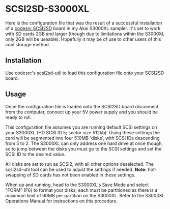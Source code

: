 # SCSI2SD-S3000XL

Here is the configuration file that was the result of a successful installation of a [codesrc SCSI2SD](http://www.codesrc.com/mediawiki/index.php?title=SCSI2SD) board in my Akai S3000XL sampler. It's set to work with SD cards 2GB and larger (though due to limitations within the S3000XL only 2GB will be useable). Hopefully it may be of use to other users of this cool storage method.

## Installation

Use codesrc's [scsi2sd-util](http://www.codesrc.com/mediawiki/index.php?title=SCSI2SD_UserManual#Changing_Configuration) to load this configuration file onto your SCSI2SD board.

## Usage

Once the configuration file is loaded onto the SCSI2SD board disconnect from the computer, connect up your 5V power supply and you should be ready to roll.

This configuration file assumes you are running default SCSI settings on your S3000XL (HD SCSI ID 5; sector size 512kb). Using these settings the card will be segmented into four 510MB 'disks', with SCSI IDs descending from 5 to 2. The S3000XL can only address one hard drive at once though, so to jump between the disks you must go to the SCSI settings and set the SCSI ID to the desired value.

All disks are set to run as SCSI2, with all other options deselected. The scsi2sd-util tool can be used to adjust the settings if needed. __Note:__ hot-swapping of SD cards has not been enabled in these settings.

When up and running, head to the S3000XL's Save Mode and select "FORM" (F6) to format your disks; each must be partitioned as there is a maximum limit of 60MB per partition on the S3000XL. Refer to the S3000XL Operations Manual for instructions on this procedure.